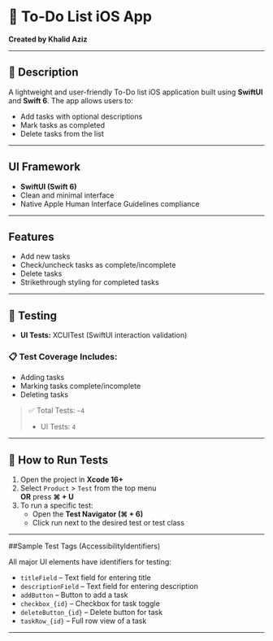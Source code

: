 # 🧾 To-Do List iOS App

**Created by Khalid Aziz**

---

## 📱 Description

A lightweight and user-friendly To-Do list iOS application built using **SwiftUI** and **Swift 6**. The app allows users to:

- Add tasks with optional descriptions  
- Mark tasks as completed  
- Delete tasks from the list  

---

## UI Framework

- **SwiftUI (Swift 6)**
- Clean and minimal interface
- Native Apple Human Interface Guidelines compliance

---

## Features

- Add new tasks
- Check/uncheck tasks as complete/incomplete
- Delete tasks
- Strikethrough styling for completed tasks

---

## 🧪 Testing
- **UI Tests:** XCUITest (SwiftUI interaction validation)

### 📋 Test Coverage Includes:

- Adding tasks
- Marking tasks complete/incomplete
- Deleting tasks

> ✅ Total Tests: `~4`  
> - UI Tests: `4`  

---

## 🧪 How to Run Tests

1. Open the project in **Xcode 16+**
2. Select `Product` > `Test` from the top menu  
   **OR** press **⌘ + U**  
3. To run a specific test:
   - Open the **Test Navigator (⌘ + 6)**
   - Click run next to the desired test or test class

---

##Sample Test Tags (AccessibilityIdentifiers)

All major UI elements have identifiers for testing:

- `titleField` – Text field for entering title
- `descriptionField` – Text field for entering description
- `addButton` – Button to add a task
- `checkbox_{id}` – Checkbox for task toggle
- `deleteButton_{id}` – Delete button for task
- `taskRow_{id}` – Full row view of a task

---



